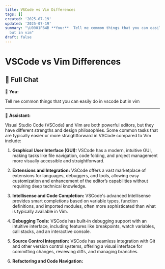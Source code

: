 ```yaml
---
title: VSCode vs Vim Differences
tags: []
created: '2025-07-19'
updated: '2025-07-19'
summary: "\U0001F64B **You:**  Tell me common things that you can easily do in vscode
  but in vim"
draft: false
---
```


# VSCode vs Vim Differences

## 🧠 Full Chat

🙋 **You:**

Tell me common things that you can easily do in vscode but in vim

---

🤖 **Assistant:**

Visual Studio Code (VSCode) and Vim are both powerful editors, but they have different strengths and design philosophies. Some common tasks that are typically easier or more straightforward in VSCode compared to Vim include:

1. **Graphical User Interface (GUI):** VSCode has a modern, intuitive GUI, making tasks like file navigation, code folding, and project management more visually accessible and straightforward.

2. **Extensions and Integration:** VSCode offers a vast marketplace of extensions for languages, debuggers, and tools, allowing easy customization and enhancement of the editor’s capabilities without requiring deep technical knowledge.

3. **Intellisense and Code Completion:** VSCode's advanced Intellisense provides smart completions based on variable types, function definitions, and imported modules, often more sophisticated than what is typically available in Vim.

4. **Debugging Tools:** VSCode has built-in debugging support with an intuitive interface, including features like breakpoints, watch variables, call stacks, and an interactive console.

5. **Source Control Integration:** VSCode has seamless integration with Git and other version control systems, offering a visual interface for committing changes, reviewing diffs, and managing branches.

6. **Refactoring and Code Navigation:**